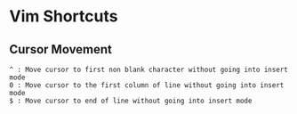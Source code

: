 # Vim Shortcuts

## Cursor Movement

	^ : Move cursor to first non blank character without going into insert mode
	0 : Move cursor to the first column of line without going into insert mode
	$ : Move cursor to end of line without going into insert mode
